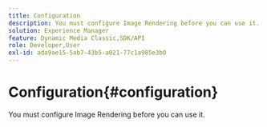 ```yaml
---
title: Configuration
description: You must configure Image Rendering before you can use it.
solution: Experience Manager
feature: Dynamic Media Classic,SDK/API
role: Developer,User
exl-id: ada9ae15-5ab7-43b5-a021-77c1a985e3b0
---
```

# Configuration{#configuration}

You must configure Image Rendering before you can use it.
